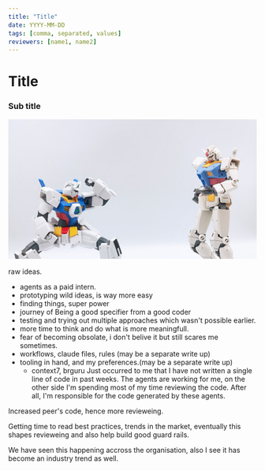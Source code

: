 ```yaml
---
title: "Title"
date: YYYY-MM-DD
tags: [comma, separated, values]
reviewers: [name1, name2]
---
```


# Title
### Sub title


![agentic coding placeholder](./images/agents.png)

raw ideas.
- agents as a paid intern.
- prototyping wild ideas, is way more easy
- finding things, super power
- journey of Being a good specifier from a good coder
- testing and trying out multiple approaches which wasn't possible earlier.
- more time to think and do what is more meaningfull.
- fear of becoming obsolate, i don't belive it but still scares me sometimes.
- workflows, claude files, rules (may be a separate write up)
- tooling in hand, and my preferences.(may be a separate write up)
    - context7, brguru
Just occurred to me that I have not written a single line of code in past weeks. The agents are working for me, on the other side I'm spending most of my time reviewing the code. After all, I'm responsible for the code generated by these agents. 

Increased peer's code, hence more revieweing.

Getting time to read best practices, trends in the market, eventually this shapes revieweing and also help build good guard rails.

We have seen this happening accross the organisation, also I see it has become an industry trend as well.